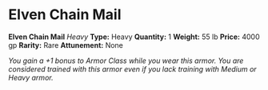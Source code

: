 # Elven Chain Mail

**Elven Chain Mail**
_Heavy_
**Type:** Heavy
**Quantity:** 1
**Weight:** 55 lb
**Price:** 4000 gp
**Rarity:** Rare
**Attunement:** None

*You gain a +1 bonus to Armor Class while you wear this armor. You are considered trained with this armor even if you lack training with Medium or Heavy armor.*